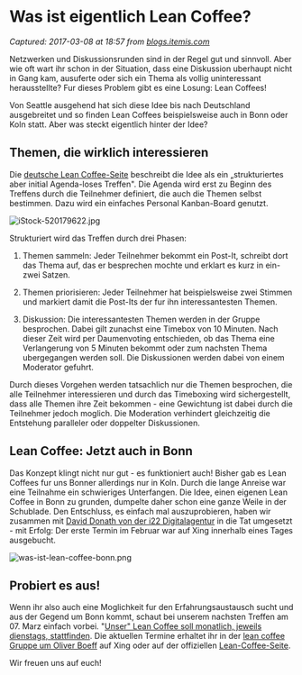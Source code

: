 # Was ist eigentlich Lean Coffee?

_Captured: 2017-03-08 at 18:57 from [blogs.itemis.com](https://blogs.itemis.com/de/was-ist-eigentlich-lean-coffee?utm_campaign=Agile&utm_source=hs_email&utm_medium=email&utm_content=44124945&_hsenc=p2ANqtz-_vM1n5_UiTLt5pwF46VYL-EivZrN0Pf3ygmSz4Uvdd-Z7Q8mrz-VoggxEgmfaMmtw60F393ulmCzxG8axkLfDd38KKUv_XCFOBz_tfq4Eo9vZq8EY&_hsmi=44124945)_

Netzwerken und Diskussionsrunden sind in der Regel gut und sinnvoll. Aber wie oft wart ihr schon in der Situation, dass eine Diskussion uberhaupt nicht in Gang kam, ausuferte oder sich ein Thema als vollig uninteressant herausstellte? Fur dieses Problem gibt es eine Losung: Lean Coffees!

Von Seattle ausgehend hat sich diese Idee bis nach Deutschland ausgebreitet und so finden Lean Coffees beispielsweise auch in Bonn oder Koln statt. Aber was steckt eigentlich hinter der Idee?

## **Themen, die wirklich interessieren**

Die [deutsche Lean Coffee-Seite](http://german.leancoffee.org/) beschreibt die Idee als ein „strukturiertes aber initial Agenda-loses Treffen". Die Agenda wird erst zu Beginn des Treffens durch die Teilnehmer definiert, die auch die Themen selbst bestimmen. Dazu wird ein einfaches Personal Kanban-Board genutzt.

![iStock-520179622.jpg](https://blogs.itemis.com/hs-fs/hubfs/iStock-520179622.jpg?t=1488986337437&width=362&height=242&name=iStock-520179622.jpg)

Strukturiert wird das Treffen durch drei Phasen:

  1. Themen sammeln: Jeder Teilnehmer bekommt ein Post-It, schreibt dort das Thema auf, das er besprechen mochte und erklart es kurz in ein-zwei Satzen.

  2. Themen priorisieren: Jeder Teilnehmer hat beispielsweise zwei Stimmen und markiert damit die Post-Its der fur ihn interessantesten Themen.

  3. Diskussion: Die interessantesten Themen werden in der Gruppe besprochen. Dabei gilt zunachst eine Timebox von 10 Minuten. Nach dieser Zeit wird per Daumenvoting entschieden, ob das Thema eine Verlangerung von 5 Minuten bekommt oder zum nachsten Thema ubergegangen werden soll. Die Diskussionen werden dabei von einem Moderator gefuhrt.

Durch dieses Vorgehen werden tatsachlich nur die Themen besprochen, die alle Teilnehmer interessieren und durch das Timeboxing wird sichergestellt, dass alle Themen ihre Zeit bekommen - eine Gewichtung ist dabei durch die Teilnehmer jedoch moglich. Die Moderation verhindert gleichzeitig die Entstehung paralleler oder doppelter Diskussionen.

## **Lean Coffee: Jetzt auch in Bonn**

Das Konzept klingt nicht nur gut - es funktioniert auch! Bisher gab es Lean Coffees fur uns Bonner allerdings nur in Koln. Durch die lange Anreise war eine Teilnahme ein schwieriges Unterfangen. Die Idee, einen eigenen Lean Coffee in Bonn zu grunden, dumpelte daher schon eine ganze Weile in der Schublade. Den Entschluss, es einfach mal auszuprobieren, haben wir zusammen mit [David Donath von der i22 Digitalagentur](https://www.i22.de/) in die Tat umgesetzt - mit Erfolg: Der erste Termin im Februar war auf Xing innerhalb eines Tages ausgebucht.

![was-ist-lean-coffee-bonn.png](https://blogs.itemis.com/hs-fs/hubfs/Blog/Agile/was-ist-lean-coffee-bonn.png?t=1488986337437&width=219&height=165&name=was-ist-lean-coffee-bonn.png)

## **Probiert es aus!**

Wenn ihr also auch eine Moglichkeit fur den Erfahrungsaustausch sucht und aus der Gegend um Bonn kommt, schaut bei unserem nachsten Treffen am 07. Marz einfach vorbei. "[Unser" Lean Coffee soll monatlich, jeweils dienstags, stattfinden](https://www.xing.com/events/2-lean-coffee-bonn-1783235?sc_o=da980_e). Die aktuellen Termine erhaltet ihr in der [lean coffee Gruppe um Oliver Boeff](https://www.xing.com/communities/groups/lean-coffee-7202-1066150) auf Xing oder auf der offiziellen [Lean-Coffee-Seite](http://leancoffee.eu/).

Wir freuen uns auf euch!
